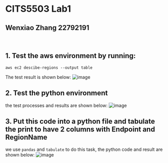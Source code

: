 # CITS5503 Lab1 
## Wenxiao Zhang 22792191

<br>

## 1. Test the aws environment by running:

```aws ec2 descibe-regions --output table```

The test result is shown below:
![image](test.png)

<div style="page-break-after: always;"></div>

## 2. Test the python environment
the test processes and results are shown below:
![image](untabulate.png)

<div style="page-break-after: always;"></div>

## 3. Put this code into a python file and tabulate the print to have 2 columns with Endpoint and RegionName
we use `pandas` and `tabulate` to do this task, the python code and result are shown below:
![image](tabulate.png)